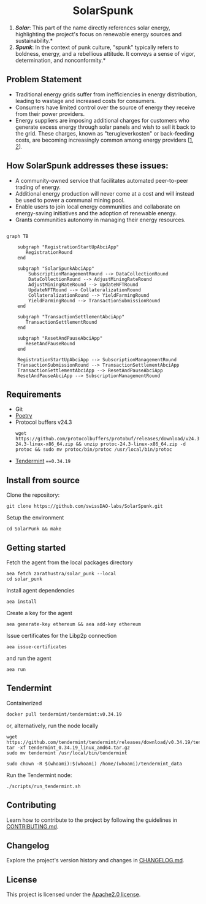 <h1 align="center">
    <b>SolarSpunk</b>
</h1>

<p align="center">
    <!-- Add badges here -->
</p>

1. ***Solar***: This part of the name directly references solar energy, highlighting the project's focus on renewable energy sources and sustainability.*
2. ***Spunk***: In the context of punk culture, "spunk" typically refers to boldness, energy, and a rebellious attitude. It conveys a sense of vigor, determination, and nonconformity.*


<!-- ## Introduction -->


## Problem Statement
- Traditional energy grids suffer from inefficiencies in energy distribution, leading to wastage and increased costs for consumers.
- Consumers have limited control over the source of energy they receive from their power providers.
- Energy suppliers are imposing additional charges for customers who generate excess energy through solar panels and wish to sell it back to the grid. These charges, known as "terugleverkosten" or back-feeding costs, are becoming increasingly common among energy providers [[1](https://balkangreenenergynews.com/dutch-prosumers-must-pay-fees-to-feed-surplus-electricity-to-grid/), [2](https://www.consumentenbond.nl/zonnepanelen/terugleverkosten)].


## How SolarSpunk addresses these issues:
- A community-owned service that facilitates automated peer-to-peer trading of energy.
- Additional energy production will never come at a cost and will instead be used to power a communal mining pool.
- Enable users to join local energy communities and collaborate on energy-saving initiatives and the adoption of renewable energy.
- Grants communities autonomy in managing their energy resources.


```mermaid

graph TB

    subgraph "RegistrationStartUpAbciApp"
       RegistrationRound
    end

    subgraph "SolarSpunkAbciApp"
        SubscriptionManagementRound --> DataCollectionRound
        DataCollectionRound --> AdjustMiningRateRound
        AdjustMiningRateRound --> UpdateNFTRound
        UpdateNFTRound --> CollateralizationRound
        CollateralizationRound --> YieldFarmingRound
        YieldFarmingRound --> TransactionSubmissionRound
    end

    subgraph "TransactionSettlementAbciApp"
       TransactionSettlementRound
    end
    
    subgraph "ResetAndPauseAbciApp"
       ResetAndPauseRound
    end
   
    RegistrationStartUpAbciApp --> SubscriptionManagementRound
    TransactionSubmissionRound --> TransactionSettlementAbciApp
    TransactionSettlementAbciApp --> ResetAndPauseAbciApp
    ResetAndPauseAbciApp --> SubscriptionManagementRound
```


## Requirements

- Git
- [Poetry](https://github.com/python-poetry/poetry)
- Protocol buffers v24.3
    ```shell
    wget https://github.com/protocolbuffers/protobuf/releases/download/v24.3/protoc-24.3-linux-x86_64.zip && unzip protoc-24.3-linux-x86_64.zip -d protoc && sudo mv protoc/bin/protoc /usr/local/bin/protoc
    ```
- [Tendermint](https://docs.tendermint.com/v0.34/introduction/install.html) `==0.34.19`


## Install from source

Clone the repository:

```shell
git clone https://github.com/swissDAO-labs/SolarSpunk.git
```

Setup the environment
```shell
cd SolarPunk && make
```


## Getting started

Fetch the agent from the local packages directory
```shell
aea fetch zarathustra/solar_punk --local
cd solar_punk
```

Install agent dependencies
```shell
aea install
```

Create a key for the agent
```shell
aea generate-key ethereum && aea add-key ethereum
```

Issue certificates for the Libp2p connection
```shell
aea issue-certificates
```

and run the agent
```shell
aea run
```


## Tendermint

Containerized

```shell
docker pull tendermint/tendermint:v0.34.19
```

or, alternatively, run the node locally

```shell
wget https://github.com/tendermint/tendermint/releases/download/v0.34.19/tendermint_0.34.19_linux_amd64.tar.gz
tar -xf tendermint_0.34.19_linux_amd64.tar.gz
sudo mv tendermint /usr/local/bin/tendermint
```

```shell
sudo chown -R $(whoami):$(whoami) /home/(whoami)/tendermint_data
```

Run the Tendermint node:
```shell
./scripts/run_tendermint.sh
```


## Contributing
Learn how to contribute to the project by following the guidelines in [CONTRIBUTING.md](CONTRIBUTING.md).

## Changelog
Explore the project's version history and changes in [CHANGELOG.md](CHANGELOG.md).

## License
This project is licensed under the [Apache2.0 license](LICENSE).
